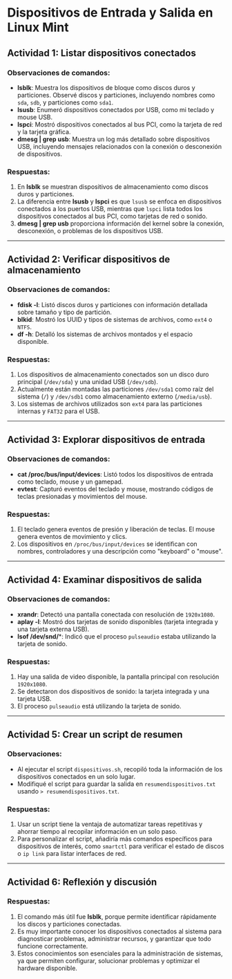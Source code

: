 #  Dispositivos de Entrada y Salida en Linux Mint

## Actividad 1: Listar dispositivos conectados

### Observaciones de comandos:
- **lsblk**: Muestra los dispositivos de bloque como discos duros y particiones. Observé discos y particiones, incluyendo nombres como `sda`, `sdb`, y particiones como `sda1`.
- **lsusb**: Enumeró dispositivos conectados por USB, como mi teclado y mouse USB.
- **lspci**: Mostró dispositivos conectados al bus PCI, como la tarjeta de red y la tarjeta gráfica.
- **dmesg | grep usb**: Muestra un log más detallado sobre dispositivos USB, incluyendo mensajes relacionados con la conexión o desconexión de dispositivos.

### Respuestas:
1. En **lsblk** se muestran dispositivos de almacenamiento como discos duros y particiones.
2. La diferencia entre **lsusb** y **lspci** es que `lsusb` se enfoca en dispositivos conectados a los puertos USB, mientras que `lspci` lista todos los dispositivos conectados al bus PCI, como tarjetas de red o sonido.
3. **dmesg | grep usb** proporciona información del kernel sobre la conexión, desconexión, o problemas de los dispositivos USB.

---

## Actividad 2: Verificar dispositivos de almacenamiento

### Observaciones de comandos:
- **fdisk -l**: Listó discos duros y particiones con información detallada sobre tamaño y tipo de partición.
- **blkid**: Mostró los UUID y tipos de sistemas de archivos, como `ext4` o `NTFS`.
- **df -h**: Detalló los sistemas de archivos montados y el espacio disponible.

### Respuestas:
1. Los dispositivos de almacenamiento conectados son un disco duro principal (`/dev/sda`) y una unidad USB (`/dev/sdb`).
2. Actualmente están montadas las particiones `/dev/sda1` como raíz del sistema (`/`) y `/dev/sdb1` como almacenamiento externo (`/media/usb`).
3. Los sistemas de archivos utilizados son `ext4` para las particiones internas y `FAT32` para el USB.

---

## Actividad 3: Explorar dispositivos de entrada

### Observaciones de comandos:
- **cat /proc/bus/input/devices**: Listó todos los dispositivos de entrada como teclado, mouse y un gamepad.
- **evtest**: Capturó eventos del teclado y mouse, mostrando códigos de teclas presionadas y movimientos del mouse.

### Respuestas:
1. El teclado genera eventos de presión y liberación de teclas. El mouse genera eventos de movimiento y clics.
2. Los dispositivos en `/proc/bus/input/devices` se identifican con nombres, controladores y una descripción como "keyboard" o "mouse".

---

## Actividad 4: Examinar dispositivos de salida

### Observaciones de comandos:
- **xrandr**: Detectó una pantalla conectada con resolución de `1920x1080`.
- **aplay -l**: Mostró dos tarjetas de sonido disponibles (tarjeta integrada y una tarjeta externa USB).
- **lsof /dev/snd/***: Indicó que el proceso `pulseaudio` estaba utilizando la tarjeta de sonido.

### Respuestas:
1. Hay una salida de video disponible, la pantalla principal con resolución `1920x1080`.
2. Se detectaron dos dispositivos de sonido: la tarjeta integrada y una tarjeta USB.
3. El proceso `pulseaudio` está utilizando la tarjeta de sonido.

---

## Actividad 5: Crear un script de resumen

### Observaciones:
- Al ejecutar el script `dispositivos.sh`, recopiló toda la información de los dispositivos conectados en un solo lugar.
- Modifiqué el script para guardar la salida en `resumendispositivos.txt` usando `> resumendispositivos.txt`.

### Respuestas:
1. Usar un script tiene la ventaja de automatizar tareas repetitivas y ahorrar tiempo al recopilar información en un solo paso.
2. Para personalizar el script, añadiría más comandos específicos para dispositivos de interés, como `smartctl` para verificar el estado de discos o `ip link` para listar interfaces de red.

---

## Actividad 6: Reflexión y discusión

### Respuestas:
1. El comando más útil fue **lsblk**, porque permite identificar rápidamente los discos y particiones conectadas.
2. Es muy importante conocer los dispositivos conectados al sistema para diagnosticar problemas, administrar recursos, y garantizar que todo funcione correctamente.
3. Estos conocimientos son esenciales para la administración de sistemas, ya que permiten configurar, solucionar problemas y optimizar el hardware disponible.
